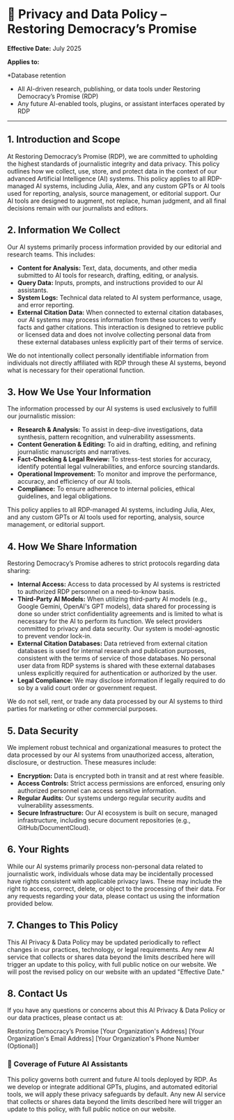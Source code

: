 # 📄 Privacy and Data Policy – Restoring Democracy’s Promise

**Effective Date:** July 2025

**Applies to:**

*Database retention
* All AI-driven research, publishing, or data tools under Restoring Democracy’s Promise (RDP)
* Any future AI-enabled tools, plugins, or assistant interfaces operated by RDP

---

## 1. Introduction and Scope

At Restoring Democracy’s Promise (RDP), we are committed to upholding the highest standards of journalistic integrity and data privacy. This policy outlines how we collect, use, store, and protect data in the context of our advanced Artificial Intelligence (AI) systems. This policy applies to all RDP-managed AI systems, including Julia, Alex, and any custom GPTs or AI tools used for reporting, analysis, source management, or editorial support. Our AI tools are designed to augment, not replace, human judgment, and all final decisions remain with our journalists and editors.

## 2. Information We Collect

Our AI systems primarily process information provided by our editorial and research teams. This includes:

* **Content for Analysis:** Text, data, documents, and other media submitted to AI tools for research, drafting, editing, or analysis.
* **Query Data:** Inputs, prompts, and instructions provided to our AI assistants.
* **System Logs:** Technical data related to AI system performance, usage, and error reporting.
* **External Citation Data:** When connected to external citation databases, our AI systems may process information from these sources to verify facts and gather citations. This interaction is designed to retrieve public or licensed data and does not involve collecting personal data from these external databases unless explicitly part of their terms of service.

We do not intentionally collect personally identifiable information from individuals not directly affiliated with RDP through these AI systems, beyond what is necessary for their operational function.

## 3. How We Use Your Information

The information processed by our AI systems is used exclusively to fulfill our journalistic mission:

* **Research & Analysis:** To assist in deep-dive investigations, data synthesis, pattern recognition, and vulnerability assessments.
* **Content Generation & Editing:** To aid in drafting, editing, and refining journalistic manuscripts and narratives.
* **Fact-Checking & Legal Review:** To stress-test stories for accuracy, identify potential legal vulnerabilities, and enforce sourcing standards.
* **Operational Improvement:** To monitor and improve the performance, accuracy, and efficiency of our AI tools.
* **Compliance:** To ensure adherence to internal policies, ethical guidelines, and legal obligations.

This policy applies to all RDP-managed AI systems, including Julia, Alex, and any custom GPTs or AI tools used for reporting, analysis, source management, or editorial support.

## 4. How We Share Information

Restoring Democracy’s Promise adheres to strict protocols regarding data sharing:

* **Internal Access:** Access to data processed by AI systems is restricted to authorized RDP personnel on a need-to-know basis.
* **Third-Party AI Models:** When utilizing third-party AI models (e.g., Google Gemini, OpenAI's GPT models), data shared for processing is done so under strict confidentiality agreements and is limited to what is necessary for the AI to perform its function. We select providers committed to privacy and data security. Our system is model-agnostic to prevent vendor lock-in.
* **External Citation Databases:** Data retrieved from external citation databases is used for internal research and publication purposes, consistent with the terms of service of those databases. No personal user data from RDP systems is shared with these external databases unless explicitly required for authentication or authorized by the user.
* **Legal Compliance:** We may disclose information if legally required to do so by a valid court order or government request.

We do not sell, rent, or trade any data processed by our AI systems to third parties for marketing or other commercial purposes.

## 5. Data Security

We implement robust technical and organizational measures to protect the data processed by our AI systems from unauthorized access, alteration, disclosure, or destruction. These measures include:

* **Encryption:** Data is encrypted both in transit and at rest where feasible.
* **Access Controls:** Strict access permissions are enforced, ensuring only authorized personnel can access sensitive information.
* **Regular Audits:** Our systems undergo regular security audits and vulnerability assessments.
* **Secure Infrastructure:** Our AI ecosystem is built on secure, managed infrastructure, including secure document repositories (e.g., GitHub/DocumentCloud).

## 6. Your Rights

While our AI systems primarily process non-personal data related to journalistic work, individuals whose data may be incidentally processed have rights consistent with applicable privacy laws. These may include the right to access, correct, delete, or object to the processing of their data. For any requests regarding your data, please contact us using the information provided below.

## 7. Changes to This Policy

This AI Privacy & Data Policy may be updated periodically to reflect changes in our practices, technology, or legal requirements. Any new AI service that collects or shares data beyond the limits described here will trigger an update to this policy, with full public notice on our website. We will post the revised policy on our website with an updated "Effective Date."

## 8. Contact Us

If you have any questions or concerns about this AI Privacy & Data Policy or our data practices, please contact us at:

Restoring Democracy’s Promise
[Your Organization's Address]
[Your Organization's Email Address]
[Your Organization's Phone Number (Optional)]

### 🔐 Coverage of Future AI Assistants

This policy governs both current and future AI tools deployed by RDP. As we develop or integrate additional GPTs, plugins, and automated editorial tools, we will apply these privacy safeguards by default. Any new AI service that collects or shares data beyond the limits described here will trigger an update to this policy, with full public notice on our website.
